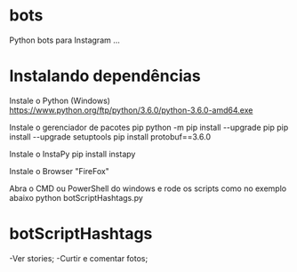 # bots
Python bots para Instagram ...

# Instalando dependências
Instale o Python (Windows)
https://www.python.org/ftp/python/3.6.0/python-3.6.0-amd64.exe

Instale o gerenciador de pacotes pip
python -m pip install --upgrade pip
pip install --upgrade setuptools
pip install protobuf==3.6.0

Instale o InstaPy
pip install instapy

Instale o Browser "FireFox"

Abra o CMD ou PowerShell do windows e rode os scripts como no exemplo abaixo
python botScriptHashtags.py

# botScriptHashtags
  -Ver stories; 
  -Curtir e comentar fotos;
  

